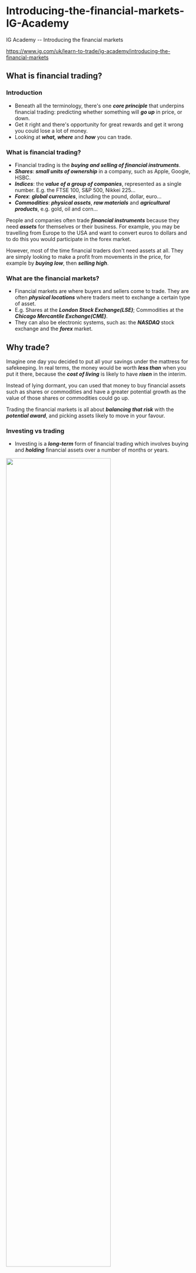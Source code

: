 # Introducing-the-financial-markets-IG-Academy
IG Academy -- Introducing the financial markets

https://www.ig.com/uk/learn-to-trade/ig-academy/introducing-the-financial-markets

## What is financial trading?

### Introduction

* Beneath all the terminology, there's one ***core principle*** that underpins financial trading: predicting whether something will ***go up*** in price, or down. 
* Get it right and there's opportunity for great rewards and get it wrong you could lose a lot of money.
* Looking at ***what, where*** and ***how*** you can trade.

### What is financial trading?

* Financial trading is the ***buying and selling of financial instruments***.
* ***Shares***: ***small units of ownership*** in a company, such as Apple, Google, HSBC.
* ***Indices***: the ***value of a group of companies***, represented as a single number. E.g. the FTSE 100, S&P 500, Nikkei 225...
* ***Forex***: ***global currencies***, including the pound, dollar, euro...
* ***Commodities***: ***physical assets***, ***raw materials*** and ***agricultural products***, e.g. gold, oil and corn...

People and companies often trade ***financial instruments*** because they need ***assets*** for themselves or their business. For example, you may be travelling from Europe to the USA and want to convert euros to dollars and to do this you would participate in the forex market.

However, most of the time financial traders don't need assets at all. They are simply looking to make a profit from movements in the price, for example by ***buying low***, then ***selling high***.

### What are the financial markets?

* Financial markets are where buyers and sellers come to trade. They are often ***physical locations*** where traders meet to exchange a certain type of asset.
* E.g. Shares at the ***London Stock Exchange(LSE)***; Commodities at the ***Chicago Mercantile Exchange(CME)***.
* They can also be electronic systems, such as: the ***NASDAQ*** stock exchange and the ***forex*** market.

## Why trade?

Imagine one day you decided to put all your savings under the mattress for safekeeping. In real terms, the money would be worth ***less than*** when you put it there, because the ***cost of living*** is likely to have ***risen*** in the interim.

Instead of lying dormant, you can used that money to buy financial assets such as shares or commodities and have a greater potential growth as the value of those shares or commodities could go up.

Trading the financial markets is all about ***balancing that risk*** with the ***potential award***, and picking assets likely to move in your favour.

### Investing vs trading

* Investing is a ***long-term*** form of financial trading which involves buying and ***holding*** financial assets over a number of months or years.
<img src = "https://github.com/Louisli0515/Introducing-the-financial-markets-IG-Academy/assets/128298224/e0b3484f-0f3d-47f4-bb5f-24ddd11f04c1" width = 75% height = 75%>

* But long-term investing isn't the only way of participating in the financial markets, there's also ***active trading***, sometimes known as ***speculation***.
* While investors generally focus on the long-term value of assets and attempt to build a portfolio that will perform well in the future, ***active traders*** tend to focus on short-term market movements, with some participants placing hundreds of trades per day.

## What are equities?

### Why do companies offer shares?

#### To raise money

* By allowing investors to buy part of the company, the management are able to ***raise capital*** to put back into the business.
* If the funds are used wisely and the company becomes more profitable as a result, the value of the share price, and therefore the business, should ***rise***.
* The company and its shareholder are heavily ***reliant*** on each other: The company needs shareholders to ***raise funds***, and the shareholders hope the company will use their investment to ***grow the business*** - so they can make a ***profit***.

### Why do share prices move?

* The amount of share fluctuates is known as its ***volatility***.
* Whether a share price moves up or down is based fundamentally on the ***laws of supply*** and ***demand***.
* If more people want to buy a share then sell it, the price will ***rise*** because the share is ***more sought-after*** (the 'demand' outstrips the 'supply').
* Conversely, if supply is greater than demand, then the price will fall.

Supply and demand can be influenced by many factors, but the main two are:

* ***Earnings***: If the earnings are ***better than*** expected, the share price generally ***rises***. If the earnings ***disappoint***, the share price is likely to ***fall***. The firm's share price can be particularly ***volatile*** immediately before and after the announcement, especially if the figures are significantly ***better*** or ***worse*** than anticipated.
* ***Sentiment***: Share prices tend to react ***strongly*** to expectations of the company's future performance, which are built on any number of factors such as upcoming industry legislation, public faith in the company's management team or the general health of the economy.

## Trading shares

### How are shares traded?

* Major shares are traded on the stock market. E.g. The marjority of UK shares are traded on the London Stock Exchange (LSE), while most US shares can be found on New York Stock Exchange (NYSE) or NASDAQ.

### What is a stockbroker?

* The role of the stockbroker is to ***buy and sell*** stocks on their clients' behalf.
* Nowadays, this process is almost always conducted ***online***.

There are three main types of broker:

* ***Full-service***: ***Create*** and ***execute*** a strategy based on the investment goals of the client - trading on their behalf. (***High commission***)
* ***Advisory***: Provide ***investment advice*** and ***recommend*** specific trades, but leave the final decision to the client. (***Medium commission***)
* ***Execution-only***: Simply carry out the client's trading instructions, usually via an online platform. ***No advice given***. (***Low commission***)

### Trading times

* Shares are only traded during the opening hours of their designated stock exchange.

<img src = https://github.com/Louisli0515/Introducing-the-financial-markets-IG-Academy/assets/128298224/2313ecbf-c6dd-4890-8ad1-00e7208e6400 width = 75% height = 75%>

### How do shares become listed on an exchange?

* Companies are either ***privately owned*** or ***public***.
* A private company isn't ***listed*** on a major stock exchange, so you would usually have to contact the owners directly to buy shares. They are under ***no obligation*** to sell them.
* If the owners want to 'go public' to raise some capital or boost the company's reputation, they must carry out an initial public offering, or ***IPO***.
* Publically-listed companies often have many ***more shareholders*** than private ones, and are subject to ***much tighter*** regulations.

### Dividends

* A key advantage to investing in shares is the potential for dividends.
* A dividend is an amount of money paid to shareholders, representing a ***portion of*** the company's profits.
* Dividends can ***compensate*** for a share price that isn't moving much, giving shareholders ***an income*** instead.
* Companies that are ***expanding rapidly*** usually don't offer dividends, choosing instead to ***reinvest*** all their profits to ***sustain growth***.

## What are stock indices?

* A stock index is a ***measurement*** of value of a ***certain section*** of the stock market.
* This ***certain section*** of the stock market can be: an ***exchange***(NASDAQ), a ***region***(such as Europe or Asia) or a ***sector***(energy, electronics, etc)

### Why are they important?

* Stock indices give traders and investors an ***indication*** of how an exchange, region or sector is performing.
* E.g. the ASX 200, tracks the performance of 200 of the largest companies in Australia. A rising ASX 200 tells investors that, generally, the state of the Australian stock market is ***improving***. If the Australian stock market is on the up, then more often than not, the entire Aussie economy tends to be ***doing well***.

### What are the major stock indices?

In the US, there are several major indices, all based on slightly different ***sections*** of the market. The three main US indices are: 

* ***Dow Jones Industrial Average***: One of the oldest and most quoted indices, the Dow Jones Industrial Average represents 30 of the most influential companies in the US.
* ***S&P 500***: More diverse than DJIA, the S&P 500 is based on the value of 500 of the largest US shares listed on either NYSE or NASDAQ. Today represents around 70% of the total value the US stock market.
* ***NASDAQ-100***: Based on 100 of the largest non-financial companies listed on the NASDAQ exchange in New York City. It represents firms across a number sections, but in particular ***computing, telecommunications*** and ***biotechnology***.

## Trading stock indices

* Most major indices are either calculated using a ***capitalisation-weighted*** or a ***price-wweighted*** system.

### Capitalisation-weighted system

* This system takes the ***size*** of each company into account when calculating the value of the index as a whole. So the more a particular company is worth, the more its share price will affect the index.
* You can tell how much a particular company is worth by ***multiplying*** its share price by the ***number of shares issued***. This is called its ***market capitalisation***.

### Price-weighted system

* This method is based on the ***actual share price*** of the companies in the index, rather than their overall size.
* The ***higher*** the share price, the ***more influence*** that company has on the value of the index.

### How do you trade stock indices?

* You cannot buy or sell them directly, there's no asset to own and nothing to exchange. Therefore, to trade on the price of an index, you need to choose a product that ***mirrors*** its performance.

#### Index Fund

* A specialised investment fund that attempts to ***replicate*** the movements of a particular stock index.

#### Exchange-traded fund (ETF)

* A distincty type of index fund that can be traded like a stock on an exchange.

#### Derivatives

* Financial products that derive their price from the performance of an underlying instrument. E.g. futures, options, digital 100s, spread bets or contracts for difference (CFDs).

## What is forex?

* Forex, also known as foreign exchange is the largest financial market in the world. On average over $5 trillion worth of transactions take place every day.
* That's around 100 times more than the New York Stock Exchange (NYSE) - the world's biggest stock exchange.

### Who trades forex?

* By far the most signifanct players in the forex market are the major international banks. Between, them, Citigroup, Deutsche Bank, Barclays, JPMorgan and UBS account for around 50% of global forex trade.

### Why do people trade forex?

* ***Speculation***: Simply to make money. With major financial institutions always looking to profit from small changes in forex prices, many large trades can occur throughout the day. This activity means currency rates are some of the ***most consistently volatile*** financial markets in the world - which in turn provides more opportunity for speculators to make money.
* ***Purchasing goods or services in another currency***: Everyy time a transaction is made between two entities in different regions, a foreign exchange transaction needs to take place to pay for the goods or services exchanged.

### How do you trade forex?

* Forex is an over-the-counter (OTC) market. Currencies are exchanged directly between two parties rather than through an exchange.

<img src = "https://github.com/Louisli0515/Introducing-the-financial-markets-IG-Academy/assets/128298224/dcbe88cb-9064-4279-9bfc-73a78151f30a" width = 75% height = 75%>

* In partice, that means you can trade most forex pairs from around 21:00 or 22:00 (UK time) on Sunday to 21:00 or 22:00 (UK time) on Friday every week.

### How does a forex trade work?

* Forex prices are always quoted in ***pairs*** such as AUD/EUR. This is because if you want to purchase Australian dollars you need to buy them with euros.
* When trading forex you are ***simultaneously BUYING*** on currency while ***SELLING*** another.
* The first currency in every forex pair is called the ***base*** or ***primary*** currency. The second currency is known as the ***quote*** or ***counter*** currency.
* You would ***buy*** a pair if you think the base currency will strengthen against the quote currency, this is known as going ***long***. Or you could ***sell*** the pair if you believe the base currency will weaken, this is going ***short***.

## Trading forex

### What is a 'pip'?

* Unlike share price movements, which are measured in recognisable units of currency such as pence or cents, forex changes are measured in very samll units called ***pips***.
* For example, if the EUR/USD price moves from 1.20160 to 1.20170, that 0.0001 USD rise in value represents ***one pip***.
* For most major currency pairs, a pip represents a ***one-digit*** move in the ***fourth*** decimal place.
* One important ***exception*** to this is where the ***yen*** is the counter currency. Here, the ***second*** decimal place is the one to watch.
* Any extra decimal places shown in the price are known as ***fractional pips*** or ***pipettes***.

### What is a 'lot'?

* Each one-pip movement in a forex price is only worth a tiny amouont. So, to take advantage of these small changes in value, forex is traditionally traded in large batches called ***lots***.
* A standard lot is 100,000 units of currency.
* Small investors generally don't have access to such large amounts of money, so many forex brokers allow clients to trade on ***leverage***.
* Leverage essentially means you can open a large market position with a relatively small deposit - called ***margin***.

### Major pairs

The majority of forex trades take place on a few select currency pairs called the ***majors***. Usually are:
* EUR/USD
* USD/JPY
* GBP/USD
* USD/CHF(Swiss franc)
* USD/CAD
* AUD/USD

### Minor and exotic pairs

* Pairs which are traded less frequently are known as ***minor*** currency pairs.
* Also seem them called ***cross-currency*** pairs or simply ***crosses***, particularly if the US dollar isn't involved. (The most popular minor pairs tend to contain EUR, GBP and JPY.)
* Some forex brokers may also refer to ***exotic*** or ***emerging*** pairs.
* You may come across forex classes which are based on a region, such as ***Australasian*** pairs or ***Scandinavian*** pairs. 

### What drives the forex markets?

* In general terms, the ***stronger*** the economy of a country, the ***stronger*** its currency will be compared to other currencies.

Therefore, the factors that affect a country's economy tend to have the ***greatest*** influence on a currency's price. These include:

* Interest rates
* Inflation rates
* Government policy
* Demand for imports and exports
* Economic statistics such as a county's growth figures, unemployment levels and manufacturing data

## What are commodities?

* Commodities are physical assets. They are ***raw materials*** mined, farmed or extracted from the earth. Examples include: Gold, Oil, Wheat and Cattle.
* To be officially ***tradable***, a commodity must be entirely ***interchangeable*** with another commodity of the same type, no matter where it was produced, mined or farmed.
* Economists call this being ***fungible*** and it means large quantities of commodities can be traded relatively quickly and easily on an exchange. This is because every trader can be confident they are buying/selling equivalent assets without needing to inspect them, or find out where or how they are produced.

### Types of commodity

Commodities are often placed into two groups:

* ***Soft commodities***: These are agricultural commodities, farmed rather than mined or extracted. Softs tend to be very ***volatile*** in the ***short term***, as they are susceptible to seasonal growing cycles, weather and spoilage which can suddenly and dramatically affect prices.
* ***Hard commodities***: These are generally mined from the ground, or taken from other natural resources. They are typically easier to handle and transport than softs, and are more easily integrated into the industrial process.

Commodities can also be classified according to their ecological sector:
* Energy (oil and gas)
* Metal (gold, silver, copper, lead, etc)
* Agriculture (wheat, coffee, livestock, etc)

### How are they traded?

There are two main ways to trade commodities:

* ***The spot market***: The spot market is where financial assets are sold for cash and exchanged right there and then. So if you need ***immediate delivery*** of a commmodity, you would head to the spot market.
* ***The futures market***: The futures market is a place where buyers and sellers agree to exchange ***a specific quantity of an asset at a fixed date in the future, at a price agreed today***.
* The price of futures contracts tends to be different from buying or selling an identical amount of that same commodity on the spot market. That's because the seller needs to take into account future risks and charges, such as the cost to hold the commodity and then transport it to the buyer. Hence, futures contracts are valued using ***forward prices***, rather than spot prices.

### Who trades commodity futures?

There are four main types of commodity futures trader.

* ***Producers***: These are companies/individuals that produce or extrract commodities and enter into a futures contract to offset the risk of future price movements.
* ***Speculators***: These are traders looking solely to ***profit*** on commodity price movements.
* ***Hedgers***: These are mid or long-term investors who hold commodities in their portfolio to provide protection against downward movements in other securities. Commodities tend to move in an ***opposite direction*** (or at least an unconnected direction) to certain stocks and bonds.
* ***Brokers***: These are firms or individuals who buy and sell commodity contracts on behalf of their clients.

## Trading commodities

### Where are commodities traded?

Commodities are bought and sold on a number of exchanges specialising in a particular type of commodity.

* ***LIFFE***: The London International Financial Futures and Options Exchange is the largest trading floor for commodities in Europe; Speciality: Soft commodities: cococa, wheat, coffee, sugar, corn.
* ***New York Mercantile Exchange*** (NYMEX): The world's largest physical commodities futures exchange; Speciality: Energy and metals; crude oil, natural gas, heating oil, gold...
* ***London Metal Exchange***: The world's leading non-ferrrous metals market; Speciality: Metals that do not contain ***iron***: aluminium, copper, tin...
* ***ICE Futures US***: A leading global soft commodities futures and options exchange; Speciality: Soft commodities: sugar, cotton, cocoa, coffee, orange juice.
* ***Chicago Board of Trade*** (CBOT): The world's oldest futures and options exchange; Speciality: Grains: corn, sooybean oil...

### Contract size

* Commodity futures are traded in ***contracts***.
* Small investors don't have access to large amounts of money, so just like when trading forex, you can often trade commodity futures on ***leverage***.
* Many exchanges and brokers also offer 'mini' contracts, which tend to be between 10% and 50% of the size of a standard contract.

### What drives commodity prices?

* As with all trading, the most important factor that affects commodity prices is the balance between ***supply*** and ***demand***.

Other factors that drive commodity prices include:

* ***The weather***: Agricultural commodities are particularly dependent on the weather as it influences the harvest. A ppor harvest will result in low supply, causing prices to rise.
* ***Economic and political factors***: Events such as war or political unrest can have a big effect on prices.
* ***The US dollar***: Commodities are normally priced in US dollars, so their prices generally move ***inversely*** to it. If the price of the dollar falls, it takes more dollars to buy the same amount of commodities - so the price of commodities rises.
